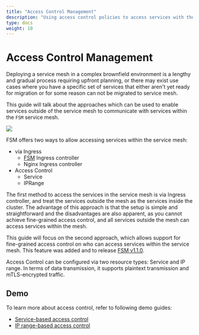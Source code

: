 ```yaml
---
title: "Access Control Management"
description: "Using access control policies to access services with the service mesh."
type: docs
weight: 10
---
```


# Access Control Management

Deploying a service mesh in a complex brownfield environment is a lengthy and gradual process requiring upfront planning, or there may exist use cases where you have a specific set of services that either aren't yet ready for migration or for some reason can not be migrated to service mesh.

This guide will talk about the approaches which can be used to enable services outside of the service mesh to communicate with services within the `FSM` service mesh.

![](/images/access_control/arch.png)

FSM offers two ways to allow accessing services within the service mesh:

* via Ingress
  * [FSM](https://github.com/flomesh-io/fsm) Ingress controller
  * Nginx Ingress controller
* Access Control
  * Service
  * IPRange


The first method to access the services in the service mesh is via Ingress controller, and treat the services outside the mesh as the services inside the cluster. The advantage of this approach is that the setup is simple and straightforward and the disadvantages are also apparent, as you cannot achieve fine-grained access control, and all services outside the mesh can access services within the mesh.

This guide will focus on the second approach, which allows support for fine-grained access control on who can access services within the service mesh. This feature was added and to release [FSM v1.1.0](https://github.com/flomesh-io/fsm/releases/tag/v1.1.0).

Access Control can be configured via two resource types: Service and IP range. In terms of data transmission, it supports plaintext transmission and mTLS-encrypted traffic.


## Demo

To learn more about access control, refer to following demo guides:

- [Service-based access control](/demos/security/service_based_access_control)
- [IP range-based access control](/demos/security/ip_range_based_access_control)